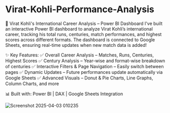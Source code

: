 # Virat-Kohli-Performance-Analysis

🏏 Virat Kohli's International Career Analysis – Power BI Dashboard
I've built an interactive Power BI dashboard to analyze Virat Kohli’s international career, tracking his total runs, centuries, match performances, and highest scores across different formats. The dashboard is connected to Google Sheets, ensuring real-time updates when new match data is added!

✨ Key Features:
✅ Overall Career Analysis – Matches, Runs, Centuries, Highest Scores
✅ Century Analysis – Year-wise and format-wise breakdown of centuries
✅ Interactive Filters & Page Navigation – Easily switch between pages
✅ Dynamic Updates – Future performances update automatically via Google Sheets
✅ Advanced Visuals – Donut & Pie Charts, Line Graphs, Column Charts, and more

📊 Built with: Power BI | DAX | Google Sheets Integration

![Screenshot 2025-04-03 010235](https://github.com/user-attachments/assets/6e97c814-30fe-4168-8d62-b8bbc968d019)
